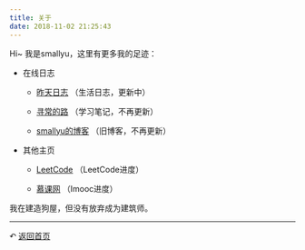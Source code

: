```yaml
---
title: 关于
date: 2018-11-02 21:25:43
---
```


Hi~ 我是smallyu，这里有更多我的足迹：

- 在线日志

    - [昨天日志](https://www.yuque.com/smallyu/daily) （生活日志，更新中）

    - [寻常的路](https://www.yuque.com/smallyu/summary) （学习笔记，不再更新）

    - [smallyu的博客](http://oldblog.smallyu.net/) （旧博客，不再更新）

- 其他主页

    - [LeetCode](https://leetcode-cn.com/smallyu/) （LeetCode进度）

    - [慕课网](https://www.imooc.com/u/2408442) （Imooc进度）

我在建造狗屋，但没有放弃成为建筑师。

---

↶ [返回首页](/) 
